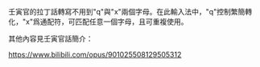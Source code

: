 壬寅官的拉丁話轉寫不用到"q"與"x"兩個字母。在此輸入法中，"q"控制繁簡轉化，"x"爲通配符，可匹配任意一個字母，且可重複使用。

其他內容見壬寅官話簡介：

https://www.bilibili.com/opus/901025508129505312
